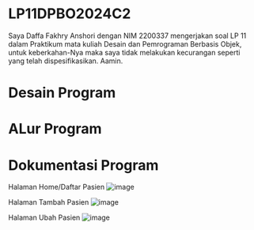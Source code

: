 # LP11DPBO2024C2

Saya Daffa Fakhry Anshori dengan NIM 2200337 mengerjakan soal LP 11 dalam Praktikum mata kuliah Desain dan Pemrograman Berbasis Objek, untuk keberkahan-Nya maka saya tidak melakukan kecurangan seperti yang telah dispesifikasikan. Aamin.

# Desain Program

# ALur Program

# Dokumentasi Program
Halaman Home/Daftar Pasien
![image](https://github.com/daffahag123/LP11DPBO2024C2/assets/135239333/0d2e48fa-ca9b-4b36-b7b0-0093d21b65d6)

Halaman Tambah Pasien
![image](https://github.com/daffahag123/LP11DPBO2024C2/assets/135239333/6108fa13-589f-41cd-b5bb-5adca1698196)

Halaman Ubah Pasien
![image](https://github.com/daffahag123/LP11DPBO2024C2/assets/135239333/6281c13f-5836-4e7d-8946-2996f919d3dd)
